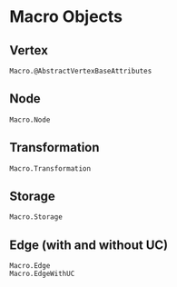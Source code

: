 # Macro Objects

## Vertex
```@docs
Macro.@AbstractVertexBaseAttributes
```

## Node
```@docs
Macro.Node
```

## Transformation
```@docs
Macro.Transformation
```

## Storage
```@docs
Macro.Storage
```

## Edge (with and without UC)
```@docs
Macro.Edge
Macro.EdgeWithUC
```
